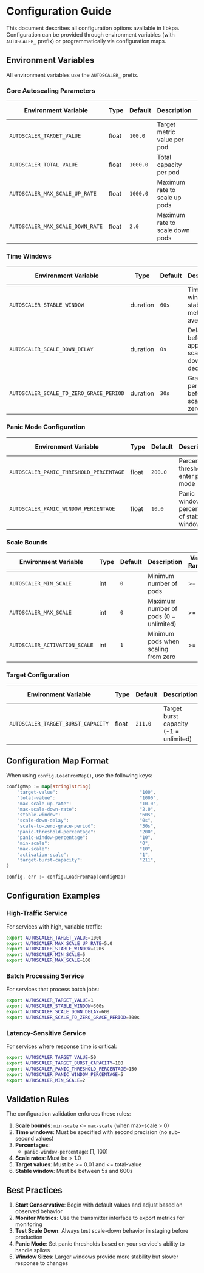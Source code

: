 # Configuration Guide

This document describes all configuration options available in libkpa. Configuration can be provided through environment variables (with `AUTOSCALER_` prefix) or programmatically via configuration maps.

## Environment Variables

All environment variables use the `AUTOSCALER_` prefix.

### Core Autoscaling Parameters

| Environment Variable | Type | Default | Description | Valid Range |
|---------------------|------|---------|-------------|-------------|
| `AUTOSCALER_TARGET_VALUE` | float | `100.0` | Target metric value per pod | > 0.01 |
| `AUTOSCALER_TOTAL_VALUE` | float | `1000.0` | Total capacity per pod | > 0 |
| `AUTOSCALER_MAX_SCALE_UP_RATE` | float | `1000.0` | Maximum rate to scale up pods | > 1.0 |
| `AUTOSCALER_MAX_SCALE_DOWN_RATE` | float | `2.0` | Maximum rate to scale down pods | > 1.0 |

### Time Windows

| Environment Variable | Type | Default | Description | Valid Range |
|---------------------|------|---------|-------------|-------------|
| `AUTOSCALER_STABLE_WINDOW` | duration | `60s` | Time window for stable metric averaging | 5s - 600s |
| `AUTOSCALER_SCALE_DOWN_DELAY` | duration | `0s` | Delay before applying scale-down decisions | >= 0s |
| `AUTOSCALER_SCALE_TO_ZERO_GRACE_PERIOD` | duration | `30s` | Grace period before scaling to zero | > 0s |

### Panic Mode Configuration

| Environment Variable | Type | Default | Description | Valid Range |
|---------------------|------|---------|-------------|-------------|
| `AUTOSCALER_PANIC_THRESHOLD_PERCENTAGE` | float | `200.0` | Percentage threshold to enter panic mode | > 100.0 |
| `AUTOSCALER_PANIC_WINDOW_PERCENTAGE` | float | `10.0` | Panic window as percentage of stable window | 1.0 - 100.0 |

### Scale Bounds

| Environment Variable | Type | Default | Description | Valid Range |
|---------------------|------|---------|-------------|-------------|
| `AUTOSCALER_MIN_SCALE` | int | `0` | Minimum number of pods | >= 0 |
| `AUTOSCALER_MAX_SCALE` | int | `0` | Maximum number of pods (0 = unlimited) | >= 0 |
| `AUTOSCALER_ACTIVATION_SCALE` | int | `1` | Minimum pods when scaling from zero | >= 1 |

### Target Configuration

| Environment Variable | Type | Default | Description | Valid Range |
|---------------------|------|---------|-------------|-------------|
| `AUTOSCALER_TARGET_BURST_CAPACITY` | float | `211.0` | Target burst capacity (-1 = unlimited) | >= -1 |

## Configuration Map Format

When using `config.LoadFromMap()`, use the following keys:

```go
configMap := map[string]string{
    "target-value":                              "100",
    "total-value":                               "1000",
    "max-scale-up-rate":                         "10.0",
    "max-scale-down-rate":                       "2.0",
    "stable-window":                             "60s",
    "scale-down-delay":                          "0s",
    "scale-to-zero-grace-period":                "30s",
    "panic-threshold-percentage":                "200",
    "panic-window-percentage":                   "10",
    "min-scale":                                 "0",
    "max-scale":                                 "10",
    "activation-scale":                          "1",
    "target-burst-capacity":                     "211",
}

config, err := config.LoadFromMap(configMap)
```

## Configuration Examples

### High-Traffic Service

For services with high, variable traffic:

```bash
export AUTOSCALER_TARGET_VALUE=1000
export AUTOSCALER_MAX_SCALE_UP_RATE=5.0
export AUTOSCALER_STABLE_WINDOW=120s
export AUTOSCALER_MIN_SCALE=5
export AUTOSCALER_MAX_SCALE=100
```

### Batch Processing Service

For services that process batch jobs:

```bash
export AUTOSCALER_TARGET_VALUE=1
export AUTOSCALER_STABLE_WINDOW=300s
export AUTOSCALER_SCALE_DOWN_DELAY=60s
export AUTOSCALER_SCALE_TO_ZERO_GRACE_PERIOD=300s
```

### Latency-Sensitive Service

For services where response time is critical:

```bash
export AUTOSCALER_TARGET_VALUE=50
export AUTOSCALER_TARGET_BURST_CAPACITY=100
export AUTOSCALER_PANIC_THRESHOLD_PERCENTAGE=150
export AUTOSCALER_PANIC_WINDOW_PERCENTAGE=5
export AUTOSCALER_MIN_SCALE=2
```

## Validation Rules

The configuration validation enforces these rules:

1. **Scale bounds**: `min-scale` <= `max-scale` (when max-scale > 0)
2. **Time windows**: Must be specified with second precision (no sub-second values)
3. **Percentages**: 
   - `panic-window-percentage`: [1, 100]
4. **Scale rates**: Must be > 1.0
5. **Target values**: Must be >= 0.01 and <= total-value
6. **Stable window**: Must be between 5s and 600s

## Best Practices

1. **Start Conservative**: Begin with default values and adjust based on observed behavior
2. **Monitor Metrics**: Use the transmitter interface to export metrics for monitoring
3. **Test Scale Down**: Always test scale-down behavior in staging before production
4. **Panic Mode**: Set panic thresholds based on your service's ability to handle spikes
5. **Window Sizes**: Larger windows provide more stability but slower response to changes 